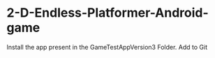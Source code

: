 # 2-D-Endless-Platformer-Android-game
Install the app present in the GameTestAppVersion3 Folder.
Add to Git
